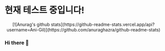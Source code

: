 # 현재 테스트 중입니다!
<div align=center>
  [![Anurag's github stats](https://github-readme-stats.vercel.app/api?username=Ani-Gil)](https://github.com/anuraghazra/github-readme-stats)
</div>


### Hi there 👋
